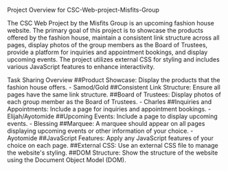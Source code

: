 Project Overview for CSC-Web-project-Misfits-Group

The CSC Web Project by the Misfits Group is an upcoming fashion house website. The primary goal of this project is to showcase the products offered by the fashion house, maintain a consistent link structure across all pages, display photos of the group members as the Board of Trustees, provide a platform for inquiries and appointment bookings, and display upcoming events. The project utilizes external CSS for styling and includes various JavaScript features to enhance interactivity.

Task Sharing Overview
##Product Showcase: Display the products that the fashion house offers. - Samod/Gold
##Consistent Link Structure: Ensure all pages have the same link structure.
##Board of Trustees: Display photos of each group member as the Board of Trustees. - Charles
##Inquiries and Appointments: Include a page for inquiries and appointment bookings. - Elijah/Ayotomide
##Upcoming Events: Include a page to display upcoming events. - Blessing
##Marquee: A marquee should appear on all pages displaying upcoming events or other information of your choice. - Ayotomide
##JavaScript Features: Apply any JavaScript features of your choice on each page.
##External CSS: Use an external CSS file to manage the website's styling.
##DOM Structure: Show the structure of the website using the Document Object Model (DOM).
